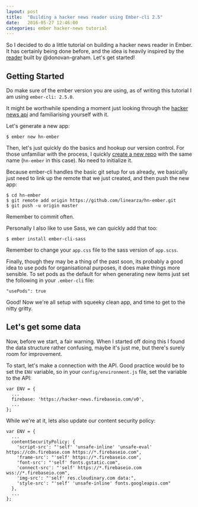 ```yaml
---
layout: post
title:  "Building a hacker news reader using Ember-cli 2.5"
date:   2016-05-27 12:46:00
categories: ember hacker-news tutorial
---
```


So I decided to do a little tutorial on building a hacker news reader in Ember. It has certainly being done before, and the idea is heavily inspired by the [reader][hn] built by @donovan-graham. 
Let's get started!

## Getting Started

Do make sure of the ember version you are using, as of writing this tutorial I am using `ember-cli: 2.5.0`.

It might be worthwhile spending a moment just looking through the [hacker news api][api] and familiarising yourself with it.

Let's generate a new app:

```
$ ember new hn-ember
```
Then, let's just quickly do the basics and hookup our version control. For those unfamiliar with the process, I quickly [create a new repo][new] with the same name (`hn-ember` in this case). No need to initialize it. 

Because ember-cli handles the basic git setup for us already, we basically just need to link up the remote that we just created, and then push the new app:

```
$ cd hn-ember
$ git remote add origin https://github.com/linearza/hn-ember.git
$ git push -u origin master
```
Remember to commit often.

Personally I also like to use Sass, we can quickly add that too:

```
$ ember install ember-cli-sass
```
Remember to change your `app.css` file to the sass version of `app.scss`.

Finally, though they may be a thing of the past soon, its probably a good idea to use pods for organisational purposes, it does make things more sensible. To set pods as the default for when generating new items just set the following in your `.ember-cli` file:

```
"usePods": true
```

Good! Now we're all setup with squeeky clean app, and time to get to the nitty gritty.

## Let's get some data
Now, before we start, a fair warning. When I started off doing this I found the data structure rather confusing, maybe it's just me, but there's surely room for improvement.

To start, let's make a connection with the API. Good practice would be to set the `ENV` variable, so in your `config/environment.js` file, set the variable to the API:

```
var ENV = {
  ...
  firebase: 'https://hacker-news.firebaseio.com/v0',
  ...
};
```

While we're at it, lets also update our content security policy:

```
var ENV = {
  ...
  contentSecurityPolicy: {
    'script-src': "'self' 'unsafe-inline' 'unsafe-eval' https://cdn.firebase.com https://*.firebaseio.com",
    'frame-src': "'self' https://*.firebaseio.com",
    'font-src': "'self' fonts.gstatic.com",
    'connect-src': "'self' https://*.firebaseio.com wss://*.firebaseio.com",
    'img-src': "'self' res.cloudinary.com data:",
    'style-src': "'self' 'unsafe-inline' fonts.googleapis.com"
  },
  ...
};  
```







[hn]: http://www.platform7.com/ember-hn/#/new
[api]: https://github.com/HackerNews/API
[new]: https://github.com/new